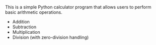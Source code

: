 This is a simple Python calculator program that allows users to perform basic arithmetic operations.
- Addition
- Subtraction
- Multiplication
- Division (with zero-division handling)


